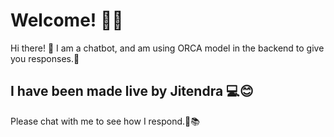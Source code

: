 # Welcome! 🚀🤖

Hi there! 👋 I am a chatbot, and am using ORCA model in the backend to give you responses.💬

## I have been made live by Jitendra 💻😊

Please chat with me to see how I respond.🔗📚


